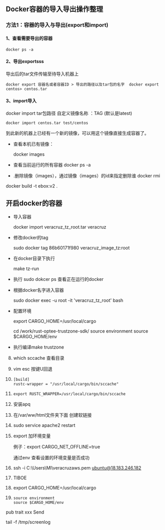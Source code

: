 ## Docker容器的导入导出操作整理

### 方法1：容器的导入与导出(export和import)

#### 1、查看需要导出的容器

```
docker ps -a 
```

#### 2、导出exportsss

导出后的tar文件传输至待导入机器上

```
docker export 容器名或者容器ID > 导出的路径以及tar包的名字  docker export centos> centos.tar 
```

#### 3、import导入

docker import tar包路径 自定义镜像名称 ：TAG (默认是latest)

```
docker import centos.tar test/centos 
```

到此新的机器上已经有一个新的镜像，可以用这个镜像直接生成容器了。



* 查看本机已有镜像：

  docker images

  

* 查看当前运行的所有容器
  docker ps -a

* .删除镜像（images），通过镜像（images）的id来指定删除谁
  docker rmi <image id>

docker build -t  ebox:v2 .





## 开启docker的容器

* 导入容器

  docker import veracruz_tz_root.tar veracruz

* 修改docker的tag

  sudo docker tag 86b60171f980 veracruz_image_tz:root

* 在docker目录下执行

  make tz-run

* 执行 sudo dokcer  ps 查看正在运行的docker

* 根据docker名字进入容器

  sudo docker exec -u root -it 'veracruz_tz_root' bash

* 配置环境

  export CARGO_HOME=/usr/local/cargo

  cd /work/rust-optee-trustzone-sdk/
  source environment
  source $CARGO_HOME/env

* 执行编译make trustzone



8. which sccache 查看目录

9. vim esc 按键U回退

10. ```
    [build]
    rustc-wrapper = "/usr/local/cargo/bin/sccache"
    ```

11. ```
    export RUSTC_WRAPPER=/usr/local/cargo/bin/sccache
    ```

11. 安装apq

12. 在/var/ww/html文件夹下面 创建软链接

13. sudo service apache2 restart

14. export 加环境变量

    例子：export  CARGO_NET_OFFLINE=true

    通过env 查看设置的环境变量是否成功

15. ssh -i C:\Users\MI\veracruzaws.pem ubuntu@18.183.246.182

16. TIBOE

18. export CARGO_HOME=/usr/local/cargo

19. ```
    source environment
    source $CARGO_HOME/env
    ```



pub trait xxx Send



tail -f /tmp/screenlog 
